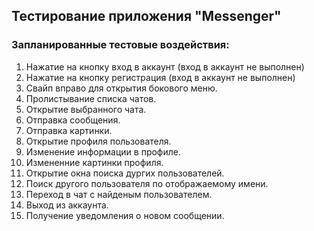 ## Тестирование приложения "Messenger" 

### Запланированные тестовые воздействия:

1. Нажатие на кнопку вход в аккаунт (вход в аккаунт не выполнен)
2. Нажатие на кнопку регистрация (вход в аккаунт не выполнен)
3. Свайп вправо для открытия бокового меню.
4. Пролистывание списка чатов.
5. Открытие выбранного чата.
6. Отправка сообщения.
7. Отправка картинки.
8. Открытие профиля пользователя.
9. Изменение информации в профиле.
10. Измененние картинки профиля.
11. Открытие окна поиска дургих пользователей.
12. Поиск другого пользователя по отображаемому имени.
13. Переход в чат с найденым пользователем.
14. Выход из аккаунта.
15. Получение уведомления о новом сообщении.

